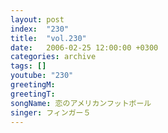 ```yaml
---
layout: post
index:  "230"
title:  "vol.230"
date:   2006-02-25 12:00:00 +0300
categories: archive
tags: []
youtube: "230"
greetingM: 
greetingT: 
songName: 恋のアメリカンフットボール
singer: フィンガー５
---
```

